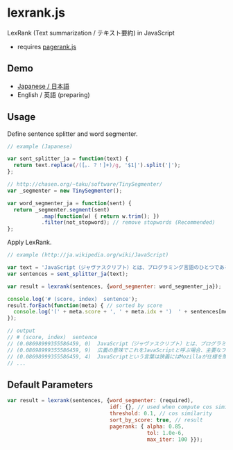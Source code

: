# lexrank.js

LexRank (Text summarization / テキスト要約) in JavaScript

- requires [pagerank.js](https://github.com/iinm/pagerank.js)

## Demo

- <a href="http://iinm.github.io/lexrank.js/" target="_blank">Japanese / 日本語</a>
- English / 英語 (preparing)

## Usage

Define sentence splitter and word segmenter.

```javascript
// example (Japanese)

var sent_splitter_ja = function(text) {
  return text.replace(/([。．？！]+)/g, '$1|').split('|');
};

// http://chasen.org/~taku/software/TinySegmenter/
var _segmenter = new TinySegmenter();

var word_segmenter_ja = function(sent) {
  return _segmenter.segment(sent)
           .map(function(w) { return w.trim(); })
           .filter(not_stopword); // remove stopwords (Recommended)
};
```

Apply LexRank.

```javascript
// example (http://ja.wikipedia.org/wiki/JavaScript)

var text = 'JavaScript（ジャヴァスクリプト）とは、プログラミング言語のひとつである。Javaと名前が似ているが、...';
var sentences = sent_splitter_ja(text);

var result = lexrank(sentences, {word_segmenter: word_segmenter_ja});

console.log('# (score, index)  sentence');
result.forEach(function(meta) { // sorted by score
  console.log('(' + meta.score + ', ' + meta.idx + ')  ' + sentences[meta.idx]);
});

// output
// # (score, index)  sentence
// (0.08698999355586459, 0)  JavaScript（ジャヴァスクリプト）とは、プログラミング言語のひとつである。
// (0.08698999355586459, 9)  広義の意味でこれをJavaScriptと呼ぶ場合、主要なブラウザが実装しているスクリプト言語はマイクロソフトやGoogle, Appleの実装も含めてJavaScriptである。
// (0.08698999355586459, 4)  JavaScriptという言葉は狭義にはMozillaが仕様を策定し実装しているスクリプト言語を指す。
// ...
```

## Default Parameters

```javascript
var result = lexrank(sentences, {word_segmenter: (required),
                                 idf: {}, // used when compute cos similarity
                                 threshold: 0.1, // cos similarity
                                 sort_by_score: true, // result
                                 pagerank: { alpha: 0.85,
                                             tol: 1.0e-6,
                                             max_iter: 100 }});
```
